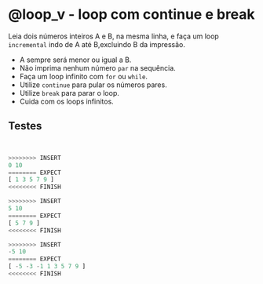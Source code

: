 # @loop_v - loop com continue e break

Leia dois números inteiros A e B, na mesma linha, e faça um loop `incremental` indo de A até B,excluindo B da impressão.

- A sempre será menor ou igual a B.
- Não imprima nenhum número `par` na sequência.
- Faça um loop infinito com `for` ou `while`.
- Utilize `continue` para pular os números pares.
- Utilize `break` para parar o loop.
- Cuida com os loops infinitos.

## Testes

```py


>>>>>>>> INSERT
0 10
======== EXPECT
[ 1 3 5 7 9 ]
<<<<<<<< FINISH
```

```py
>>>>>>>> INSERT
5 10
======== EXPECT
[ 5 7 9 ]
<<<<<<<< FINISH
```

```py
>>>>>>>> INSERT
-5 10
======== EXPECT
[ -5 -3 -1 1 3 5 7 9 ]
<<<<<<<< FINISH



```

